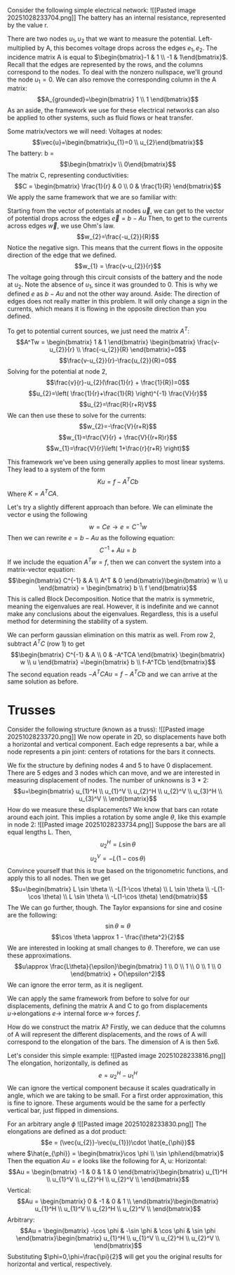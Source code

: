 Consider the following simple electrical network:
![[Pasted image 20251028233704.png]]
The battery has an internal resistance, represented by the value r.

There are two nodes $u_1, u_2$ that we want to measure the potential. Left-multiplied by A, this becomes voltage drops across the edges $e_1, e_2$.
The incidence matrix A is equal to $\begin{bmatrix}-1 & 1 \\ -1 & 1\end{bmatrix}$. Recall that the edges are represented by the rows, and the columns correspond to the nodes. To deal with the nonzero nullspace, we'll ground the node $u_1=0$. We can also remove the corresponding column in the A matrix:
$$A_{grounded}=\begin{bmatrix}
1 \\
1
\end{bmatrix}$$
As an aside, the framework we use for these electrical networks can also be applied to other systems, such as fluid flows or heat transfer.

Some matrix/vectors we will need:
Voltages at nodes:$$\vec{u}=\begin{bmatrix}u_{1}=0 \\ u_{2}\end{bmatrix}$$
The battery: b = $$\begin{bmatrix}v \\ 0\end{bmatrix}$$
The matrix C, representing conductivities:
$$C = \begin{bmatrix}
\frac{1}{r} & 0 \\
0 & \frac{1}{R}
\end{bmatrix}$$
We apply the same framework that we are so familiar with:

Starting from the vector of potentials at nodes $\vec{u}$, we can get to the vector of potential drops across the edges $\vec{e} = b - Au$ Then, to get to the currents across edges $\vec{w}$, we use Ohm's law.
$$w_{2}=\frac{-u_{2}}{R}$$
Notice the negative sign. This means that the current flows in the opposite direction of the edge that we defined.
$$w_{1} = \frac{v-u_{2}}{r}$$
The voltage going through this circuit consists of the battery and the node at $u_{2}$. Note the absence of $u_{1}$, since it was grounded to 0. This is why we defined $e$ as $b-Au$ and not the other way around.
Aside: The direction of edges does not really matter in this problem. It will only change a sign in the currents, which means it is flowing in the opposite direction than you defined.

To get to potential current sources, we just need the matrix $A^T$:
$$A^Tw = \begin{bmatrix}
1 & 1
\end{bmatrix}
\begin{bmatrix}
\frac{v-u_{2}}{r} \\
\frac{-u_{2}}{R}
\end{bmatrix}=0$$
$$\frac{v-u_{2}}{r}-\frac{u_{2}}{R}=0$$
Solving for the potential at node 2,
$$\frac{v}{r}-u_{2}(\frac{1}{r} + \frac{1}{R})=0$$
$$u_{2}=\left( \frac{1}{r}+\frac{1}{R} \right)^{-1} \frac{V}{r}$$
$$u_{2}=\frac{R}{r+R}V$$
We can then use these to solve for the currents:
$$w_{2}=-\frac{V}{r+R}$$
$$w_{1}=\frac{V}{r} + \frac{V}{(r+R)r}$$
$$w_{1}=\frac{V}{r}\left( 1+\frac{r}{r+R} \right)$$

This framework we've been using generally applies to most linear systems. They lead to a system of the form 
$$Ku=f-A^TCb$$
Where $K=A^TCA$.

Let's try a slightly different approach than before. We can eliminate the vector e using the following
$$w = Ce \to e = C^{-1}w$$
Then we can rewrite $e = b - Au$ as the following equation:
$$C^{-1}+Au = b$$
If we include the equation $A^Tw=f$, then we can convert the system into a matrix-vector equation:
$$\begin{bmatrix}
C^{-1} & A \\
A^T & 0
\end{bmatrix}\begin{bmatrix}
w \\
u
\end{bmatrix} = \begin{bmatrix}
b \\
f
\end{bmatrix}$$
This is called Block Decomposition. Notice that the matrix is symmetric, meaning the eigenvalues are real. However, it is indefinite and we cannot make any conclusions about the eigenvalues. Regardless, this is a useful method for determining the stability of a system.

We can perform gaussian elimination on this matrix as well. From row 2, subtract $A^TC$ (row 1) to get
$$\begin{bmatrix}
C^{-1} & A \\
0 & -A^TCA
\end{bmatrix}
\begin{bmatrix}
w \\
u
\end{bmatrix}
=\begin{bmatrix}
b \\
f-A^TCb
\end{bmatrix}$$
The second equation reads $-A^TCAu=f - A^TCb$ and we can arrive at the same solution as before.

# Trusses
Consider the following structure (known as a truss):
![[Pasted image 20251028233720.png]]
We now operate in 2D, so displacements have both a horizontal and vertical component. Each edge represents a bar, while a node represents a pin joint: centers of rotations for the bars it connects.

We fix the structure by defining nodes 4 and 5 to have 0 displacement. There are 5 edges and 3 nodes which can move, and we are interested in measuring displacement of nodes. The number of unknowns is 3 * 2:
$$u=\begin{bmatrix}
u_{1}^H \\
u_{1}^V \\
u_{2}^H \\
u_{2}^V \\
u_{3}^H \\
u_{3}^V \\
\end{bmatrix}$$
How do we measure these displacements? We know that bars can rotate around each joint. This implies a rotation by some angle $\theta$, like this example in node 2:
![[Pasted image 20251028233734.png]]
Suppose the bars are all equal lengths L. Then,
$$u_{2}^H = L \sin \theta$$
$$u_{2}^V = -L(1-\cos \theta)$$
Convince yourself that this is true based on the trigonometric functions, and apply this to all nodes. Then we get
$$u=\begin{bmatrix}
L \sin \theta \\
-L(1-\cos \theta) \\
L \sin \theta \\
-L(1-\cos \theta) \\
L \sin \theta \\
-L(1-\cos \theta) 
\end{bmatrix}$$
The We can go further, though. The Taylor expansions for sine and cosine are the following:
$$\sin \theta \approx \theta$$
$$\cos \theta \approx 1 - \frac{\theta^2}{2}$$
We are interested in looking at small changes to $\theta$. Therefore, we can use these approximations.
$$u\approx \frac{L\theta}{\epsilon}\begin{bmatrix}
1 \\
0 \\
1 \\
0 \\
1 \\
0
\end{bmatrix} + O(\epsilon^2)$$
We can ignore the error term, as it is negligent.

We can apply the same framework from before to solve for our displacements, defining the matrix A and C to go from displacements $u \to$elongations $e \to$ internal force $w \to$ forces $f$.

How do we construct the matrix A? Firstly, we can deduce that the columns of A will represent the different displacements, and the rows of A will correspond to the elongation of the bars. The dimension of A is then 5x6.

Let's consider this simple example:
![[Pasted image 20251028233816.png]]
The elongation, horizontally, is defined as $$e=u_{2}^H-u_{1}^H$$
We can ignore the vertical component because it scales quadratically in angle, which we are taking to be small. For a first order approximation, this is fine to ignore. These arguments would be the same for a perfectly vertical bar, just flipped in dimensions.

For an arbitrary angle $\phi$
![[Pasted image 20251028233830.png]]
The elongations are defined as a dot product:
$$e = (\vec{u_{2}}-\vec{u_{1}})\cdot  \hat{e_{\phi}}$$ where $\hat{e_{\phi}} = \begin{bmatrix}\cos \phi \\ \sin \phi\end{bmatrix}$
Then the equation $Au=e$ looks like the following for A, u:
Horizontal:
$$Au = \begin{bmatrix}
-1 & 0 & 1 & 0
\end{bmatrix}\begin{bmatrix}
u_{1}^H \\
u_{1}^V \\
u_{2}^H \\
u_{2}^V \\
\end{bmatrix}$$
Vertical:
$$Au = \begin{bmatrix}
0 & -1 & 0 & 1 \\
\end{bmatrix}\begin{bmatrix}
u_{1}^H \\
u_{1}^V \\
u_{2}^H \\
u_{2}^V \\
\end{bmatrix}$$
Arbitrary:
$$Au = \begin{bmatrix}
-\cos \phi & -\sin \phi & \cos \phi & \sin \phi
\end{bmatrix}\begin{bmatrix}
u_{1}^H \\
u_{1}^V \\
u_{2}^H \\
u_{2}^V \\
\end{bmatrix}$$
Substituting $\phi=0,\phi=\frac{\pi}{2}$ will get you the original results for horizontal and vertical, respectively.
